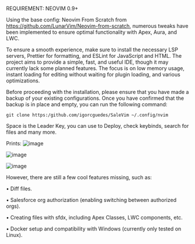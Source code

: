 

REQUIREMENT: NEOVIM 0.9+

Using the base config: Neovim From Scratch from https://github.com/LunarVim/Neovim-from-scratch, numerous tweaks have been implemented to ensure optimal functionality with Apex, Aura, and LWC.

To ensure a smooth experience, make sure to install the necessary LSP servers, Prettier for formatting, and ESLint for JavaScript and HTML. The project aims to provide a simple, fast, and useful IDE, though it may currently lack some planned features. The focus is on low memory usage, instant loading for editing without waiting for plugin loading, and various optimizations.

Before proceeding with the installation, please ensure that you have made a backup of your existing configurations. Once you have confirmed that the backup is in place and empty, you can run the following command:

    git clone https:/github.com/igorcguedes/SaleVim ~/.config/nvim
    
Space is the Leader Key, you can use to Deploy, check keybinds, search for files and many more.
    
Prints:
![image](https://github.com/igorcguedes/SaleVim/assets/48987652/1fff4282-8969-43f3-9866-38af62fa4bfd)

![image](https://github.com/igorcguedes/SaleVim/assets/48987652/c2ab54cd-5613-4a86-afcb-51656fee9d29)

![image](https://github.com/igorcguedes/SaleVim/assets/48987652/23b3b5cb-573c-4ea8-92ff-c7f882032e79)

However, there are still a few cool features missing, such as:
 
 • Diff files.
 
 • Salesforce org authorization (enabling switching between authorized orgs).
 
 • Creating files with sfdx, including Apex Classes, LWC components, etc.
 
 • Docker setup and compatibility with Windows (currently only tested on Linux).
